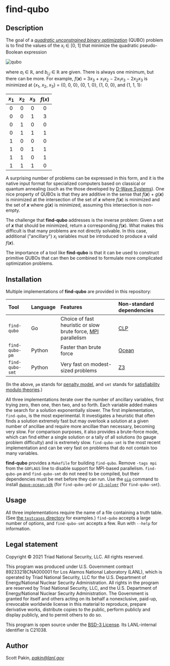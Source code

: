 find-qubo
=========

Description
-----------

The goal of a [*quadratic unconstrained binary optimization*](https://en.wikipedia.org/wiki/Quadratic_unconstrained_binary_optimization) (QUBO) problem is to find the values of the <i>x<sub>i</sub></i> ∈ [0, 1] that minimize the quadratic pseudo-Boolean expression

![qubo](https://bit.ly/3rULTP0)

where <i>a<sub>i</sub></i> ∈ ℝ, and <i>b<sub>i,j</sub></i> ∈ ℝ are given.  There is always one minimum, but there can be more.  For example, <i>f</i>(<b><i>x</i></b>) = 3<i>x</i><sub>3</sub> + <i>x</i><sub>1</sub><i>x</i><sub>2</sub> − 2<i>x</i><sub>1</sub><i>x</i><sub>3</sub> − 2<i>x</i><sub>2</sub><i>x</i><sub>3</sub> is minimized at {<i>x</i><sub>1</sub>, <i>x</i><sub>2</sub>, <i>x</i><sub>3</sub>} = {0, 0, 0}, {0, 1, 0}, {1, 0, 0}, and {1, 1, 1}:

| <i>x</i><sub>1</sub> | <i>x</i><sub>2</sub> | <i>x</i><sub>3</sub> | <i>f</i>(<b><i>x</i></b>) |
| :------------------: | :------------------: | :------------------: | :-----------------------: |
|                    0 |                    0 |                    0 |                         0 |
|                    0 |                    0 |                    1 |                         3 |
|                    0 |                    1 |                    0 |                         0 |
|                    0 |                    1 |                    1 |                         1 |
|                    1 |                    0 |                    0 |                         0 |
|                    1 |                    0 |                    1 |                         1 |
|                    1 |                    1 |                    0 |                         1 |
|                    1 |                    1 |                    1 |                         0 |

A surprising number of problems can be expressed in this form, and it is the native input format for specialized computers based on classical or quantum annealing (such as the those developed by [D-Wave Systems](https://www.dwavesys.com/)).  One nice property of QUBOs is that they are additive in the sense that <i>f</i>(<b><i>x</i></b>) + <i>g</i>(<b><i>x</i></b>) is minimized at the intersection of the set of  <b><i>x</i></b> where <i>f</i>(<b><i>x</i></b>) is minimized and the set of  <b><i>x</i></b> where <i>g</i>(<b><i>x</i></b>) is minimized, assuming this intersection is non-empty.

The challenge that **find-qubo** addresses is the inverse problem: Given a set of <b><i>x</i></b> that should be minimized, return a corresponding <i>f</i>(<b><i>x</i></b>).  What makes this difficult is that many problems are not directly solvable.  In this case, additional ("ancillary") <i>x<sub>i</sub></i> variables must be introduced to produce a valid <i>f</i>(<b><i>x</i></b>).

The importance of a tool like **find-qubo** is that it can be used to construct primitive QUBOs that can then be combined to formulate more complicated optimization problems.

Installation
------------

Multiple implementations of **find-qubo** are provided in this repository:

| Tool            | Language | Features | Non-standard dependencies |
| :-------------- | :------- | :------- | :------------------------ |
| `find-qubo`     | Go       | Choice of fast heuristic or slow brute force, [MPI](https://en.wikipedia.org/wiki/Message_Passing_Interface) parallelism | [CLP](https://www.coin-or.org/Clp/) |
| `find-qubo-pm`  | Python   | Faster than brute force | [Ocean](https://ocean.dwavesys.com/) |
| `find-qubo-smt` | Python   | Very fast on modest-sized problems | [Z3](https://github.com/Z3Prover/z3) |

(In the above, `pm` stands for [penalty model](https://docs.ocean.dwavesys.com/projects/penaltymodel/), and `smt` stands for [satisfiability modulo theories](https://en.wikipedia.org/wiki/Satisfiability_modulo_theories).)

All three implementations iterate over the number of ancillary variables, first trying zero, then one, then two, and so forth.  Each variable added makes the search for a solution exponentially slower.  The first implementation, `find-qubo`, is the most experimental.  It investigates a heuristic that often finds a solution extremely fast but may overlook a solution at a given number of ancillae and require more ancillae than necessary, becoming  very slow.  For comparison purposes, it also provides a brute-force mode, which can find either a single solution or a tally of all solutions (to gauge problem difficulty) and is extremely slow.  `find-qubo-smt` is the most recent implementation and can be very fast on problems that do not contain too many variables.

**find-qubo** provides a `Makefile` for building `find-qubo`.  Remove `-tags mpi` from the `GOFLAGS` line to disable support for MPI-based parallelism.  `find-qubo-pm` and `find-qubo-smt` do not need to be compiled, but their dependencies must be met before they can run.  Use the [`pip`](https://docs.python.org/3/installing/index.html) command to install [`dwave-ocean-sdk`](https://pypi.org/project/dwave-ocean-sdk/) (for `find-qubo-pm`) or [`z3-solver`](https://pypi.org/project/z3-solver/) (for `find-qubo-smt`).

Usage
-----

All three implementations require the name of a file containing a truth table.  (See [the `testcases` directory](testcases/) for examples.)  `find-qubo` accepts a large number of options, and `find-qubo-smt` accepts a few.  Run with `--help` for information.

Legal statement
---------------

Copyright © 2021 Triad National Security, LLC.
All rights reserved.

This program was produced under U.S. Government contract 89233218CNA000001 for Los Alamos National Laboratory (LANL), which is operated by Triad National Security, LLC for the U.S.  Department of Energy/National Nuclear Security Administration. All rights in the program are reserved by Triad National Security, LLC, and the U.S. Department of Energy/National Nuclear Security Administration. The Government is granted for itself and others acting on its behalf a nonexclusive, paid-up, irrevocable worldwide license in this material to reproduce, prepare derivative works, distribute copies to the public, perform publicly and display publicly, and to permit others to do so.

This program is open source under the [BSD-3 License](LICENSE.md).  Its LANL-internal identifier is C21038.

Author
------

Scott Pakin, *pakin@lanl.gov*
